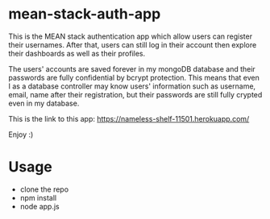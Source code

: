 # mean-stack-auth-app

This is the MEAN stack authentication app which allow users can register their usernames. After that, users can still log in their account then explore their dashboards as well as their profiles. 

The users' accounts are saved forever in my mongoDB database and their passwords are fully confidential by bcrypt protection. This means that even I as a database controller may know users' information such as username, email, name after their registration, but their passwords are still fully crypted even in my database.

This is the link to this app:
https://nameless-shelf-11501.herokuapp.com/

Enjoy :)

# Usage
- clone the repo
- npm install 
- node app.js
